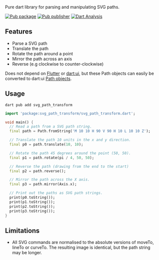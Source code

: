 Pure dart library for parsing and manipulating SVG paths.

[![Pub package](https://img.shields.io/pub/v/svg_path_transform.svg)](https://pub.dev/packages/svg_path_transform)
[![Pub publisher](https://img.shields.io/pub/publisher/svg_path_transform.svg)](https://pub.dev/publishers/bramp.net/packages)
[![Dart Analysis](https://github.com/bramp/svg_path/actions/workflows/dart.yml/badge.svg)](https://github.com/bramp/svg_path/actions/workflows/dart.yml)

## Features

* Parse a SVG path
* Translate the path
* Rotate the path around a point
* Mirror the path across an axis
* Reverse (e.g clockwise to counter-clockwise)

Does not depend on [Flutter](https://api.flutter.dev/index.html) or [dart:ui](https://api.flutter.dev/flutter/dart-ui/dart-ui-library.html), but these Path objects can easily be converted to dart:ui [Path objects](https://api.flutter.dev/flutter/dart-ui/Path-class.html).

## Usage

```shell
dart pub add svg_path_transform
```

```dart
import 'package:svg_path_transform/svg_path_transform.dart';

void main() {
  // Read a path from a SVG path string.
  final path = Path.fromString('M 10 10 H 90 V 90 H 10 L 10 10 Z');

  // Translate the path 10 units in the x and y direction.
  final p0 = path.translate(10, 10);

  // Rotate the path 45 degrees around the point (50, 50).
  final p1 = path.rotate(pi / 4, 50, 50);

  // Reverse the path (drawing from the end to the start)
  final p2 = path.reverse();

  // Mirror the path across the X axis.
  final p3 = path.mirror(Axis.x);

  // Print out the paths as SVG path strings.
  print(p0.toString());
  print(p1.toString());
  print(p2.toString());
  print(p3.toString());
}
```

## Limitations

* All SVG commands are normalised to the absolute versions of moveTo, lineTo or
  curveTo. The resulting image is identical, but the path string may be longer.
